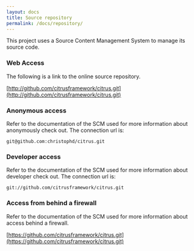 ```yaml
---
layout: docs
title: Source repository
permalink: /docs/repository/
---
```


This project uses a Source Content Management System to manage its source code.

### Web Access

The following is a link to the online source repository.

[http://github.com/citrusframework/citrus.git](http://github.com/citrusframework/citrus.git)

### Anonymous access

Refer to the documentation of the SCM used for more information about anonymously check out. The connection url is:

    git@github.com:christophd/citrus.git
    
### Developer access

Refer to the documentation of the SCM used for more information about developer check out. The connection url is:

    git://github.com/citrusframework/citrus.git

### Access from behind a firewall

Refer to the documentation of the SCM used for more information about access behind a firewall.

[https://github.com/citrusframework/citrus.git](https://github.com/citrusframework/citrus.git)

